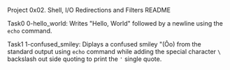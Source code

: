 Project 0x02. Shell, I/O Redirections and Filters README

Task0 0-hello_world:
Writes "Hello, World" followed by a newline
using the `echo` command.

Task1 1-confused_smiley:
Diplays a confused smiley "(Ôo) from the
standard output using `echo` command while
adding the special character `\` backslash
out side quoting to print the `'` single quote.
